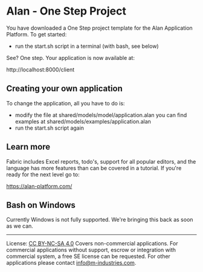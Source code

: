 # Alan - One Step Project

You have downloaded a One Step project template for the Alan Application Platform. To get started:

- run the start.sh script in a terminal (with bash, see below)

See? One step. Your application is now available at:

http://localhost:8000/client


## Creating your own application

To change the application, all you have to do is:

- modify the file at shared/models/model/application.alan
  you can find examples at shared/models/examples/application.alan
- run the start.sh script again


## Learn more

Fabric includes Excel reports, todo's, support for all popular editors, and the language has more features than can be covered in a tutorial. If you're ready for the next level go to:

https://alan-platform.com/


## Bash on Windows

Currently Windows is not fully supported. We're bringing this back as soon as we can.


----------------

License: [CC BY-NC-SA 4.0](https://creativecommons.org/licenses/by-nc-sa/4.0/)
Covers non-commercial applications. For commercial applications without support, escrow or integration with commercial system, a free SE license can be requested. For other applications please contact info@m-industries.com.
